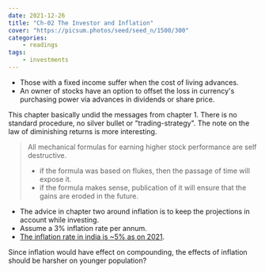 ```yaml
---
date: 2021-12-26
title: "Ch-02 The Investor and Inflation"
cover: "https://picsum.photos/seed/seed_n/1500/300"
categories:
    - readings
tags:
    - investments
---
```


- Those with a fixed income suffer when the cost of living advances.
- An owner of stocks have an option to offset the loss in currency's purchasing power via advances in dividends or share price.

This chapter basically undid the messages from chapter 1. There is no standard procedure, no silver bullet or "trading-strategy".
The note on the law of diminishing returns is more interesting.

> All mechanical formulas for earning higher stock performance are self destructive. 
> - if the formula was based on flukes, then the passage of time will expose it.
> - if the formula makes sense, publication of it will ensure that the gains are eroded in the future.


- The advice in chapter two around inflation is to keep the projections in account while investing.
- Assume a 3% inflation rate per annum.
- [The inflation rate in india is ~5% as on 2021](https://indianexpress.com/article/business/economy/india-november-2021-cpi-consumer-price-index-retail-inflation-mospi-government-data-7670685/#:~:text=It%20has%20projected%20CPI%20inflation,of%20financial%20year%202022%2D23.).

Since inflation would have effect on compounding, the effects of inflation should be harsher on younger population?
